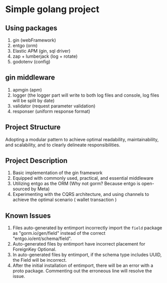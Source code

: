 # Simple golang project

## Using packages

1. gin (webFramework)
2. entgo (orm)
3. Elastic APM (gin, sql driver)
4. zap + lumberjack (log + rotate)
5. godotenv (config)

## gin middleware

1. apmgin (apm)
2. logger (the logger part will write to both log files and console, log files will be split by date)
3. validator (request parameter validation)
4. responser (uniform response format)

## Project Structure

Adopting a modular pattern to achieve optimal readability, maintainability, and scalability, and to clearly delineate responsibilities.

## Project Description

1. Basic implementation of the gin framework
2. Equipped with commonly used, practical, and essential middleware
3. Utilizing entgo as the ORM (Why not gorm? Because entgo is open-sourced by Meta)
4. Experimenting with the CQRS architecture, and using channels to achieve the optimal scenario ( wallet transaction )

## Known Issues

1. Files auto-generated by entimport incorrectly import the `field` package as "gorm.io/gen/field" instead of the correct "entgo.io/ent/schema/field".
2. Auto-generated files by entimport have incorrect placement for ForeignKey Optional.
3. In auto-generated files by entimport, if the schema type includes UUID, the Field will be incorrect.
4. After the initial installation of entimport, there will be an error with a proto package. Commenting out the erroneous line will resolve the issue.
